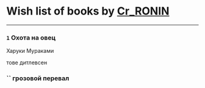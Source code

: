 # Wish list of books by [Cr_RONIN](https://plus.google.com/u/0/112090473416384685204/)
---

### `1` Охота на овец
Харуки Мураками

тове дитлевсен

### `` грозовой перевал

